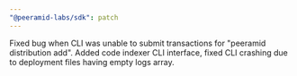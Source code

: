 ```yaml
---
"@peeramid-labs/sdk": patch
---
```


Fixed bug when CLI was unable to submit transactions for "peeramid distribution add". Added code indexer CLI interface, fixed CLI crashing due to deployment files having empty logs array.  

